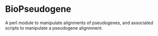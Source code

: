 BioPseudogene
=======================

A perl module to manipulate alignments of pseudogenes, and associated scripts to manipulate a pseudogene alignmnent.
